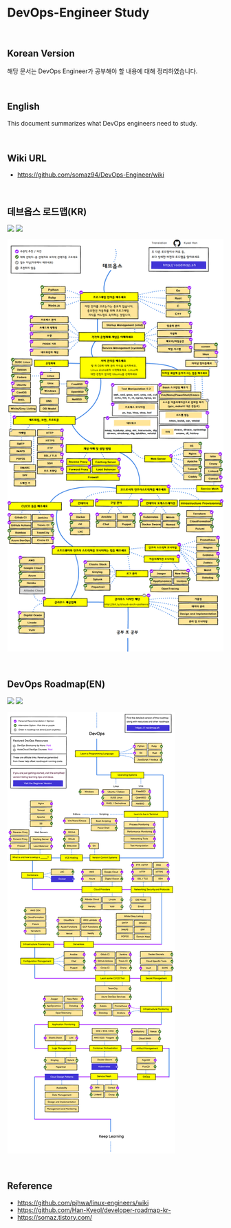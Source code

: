 # DevOps-Engineer Study

<br/>

## Korean Version
해당 문서는 DevOps Engineer가 공부해야 할 내용에 대해 정리하였습니다.

<br/>

## English
This document summarizes what DevOps engineers need to study.

<br/>

## Wiki URL
- https://github.com/somaz94/DevOps-Engineer/wiki

<br/>

## 데브옵스 로드맵(KR)

[![](https://img.shields.io/badge/-Download%20PDF%20-0a0a0a.svg?style=flat&colorA=0a0a0a)](https://gum.co/devops-roadmap) [![](https://img.shields.io/badge/-Shareable%20Link%20-0a0a0a.svg?style=flat&colorA=0a0a0a)](https://roadmap.sh/devops)

![데브옵스 로드맵](./img/devops(kr).png) 

<br/>

## DevOps Roadmap(EN)

[![](https://img.shields.io/badge/-Download%20PDF%20-0a0a0a.svg?style=flat&colorA=0a0a0a)](https://gum.co/devops-roadmap) [![](https://img.shields.io/badge/-Shareable%20Link%20-0a0a0a.svg?style=flat&colorA=0a0a0a)](https://roadmap.sh/devops)

![DevOps Roadmap](./img/devops(en).png) 

<br/>

## Reference
- https://github.com/pjhwa/linux-engineers/wiki
- https://github.com/Han-Kyeol/developer-roadmap-kr-
- https://somaz.tistory.com/